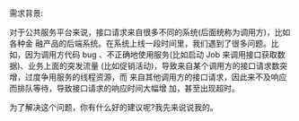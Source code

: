需求背景:

对于公共服务平台来说，接口请求来自很多不同的系统(后面统称为调用方)，比如各种金 融产品的后端系统。在系统上线一段时间里，我们遇到了很多问题。比如，因为调用方代码 bug 、不正确地使用服务(比如启动 Job 来调用接口获取数据)、业务上面的突发流量 (比如促销活动)，导致来自某个调用方的接口请求数突增，过度争用服务的线程资源，而 来自其他调用方的接口请求，因此来不及响应而排队等待，导致接口请求的响应时间大幅增 加，甚至出现超时。

为了解决这个问题，你有什么好的建议呢?我先来说说我的。

